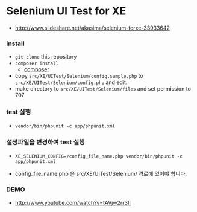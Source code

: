 # Selenium UI Test for XE
* http://www.slideshare.net/akasima/selenium-forxe-33933642

### install
* `git clone` this repository
* `composer install`
	- [composer](https://getcomposer.org/)
* copy `src/XE/UITest/Selenium/config.sample.php` to `src/XE/UITest/Selenium/config.php` and edit.
* make directory to `src/XE/UITest/Selenium/files` and set permission to 707

### test 실행
* `vendor/bin/phpunit -c app/phpunit.xml`

### 설정파일을 변경하여 test 실행
* `XE_SELENIUM_CONFIG=/config_file_name.php vendor/bin/phpunit -c app/phpunit.xml`
 - config_file_name.php 은 src/XE/UITest/Selenium/ 경로에 있어야 합니다.
 
### DEMO
* http://www.youtube.com/watch?v=tAVjw2rr3II
